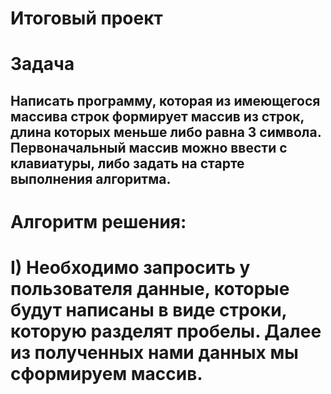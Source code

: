 # Итоговый проект

# Задача 

## Написать программу, которая из имеющегося массива строк формирует массив из строк, длина которых меньше либо равна 3 символа. Первоначальный массив можно ввести с клавиатуры, либо задать на старте выполнения алгоритма.

# Алгоритм решения:

# I) Необходимо запросить у пользователя данные, которые будут написаны в виде строки, которую разделят пробелы. Далее из полученных нами данных мы сформируем массив.